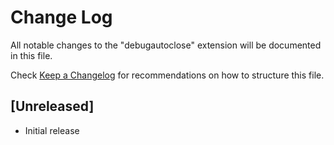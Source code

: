# Change Log

All notable changes to the "debugautoclose" extension will be documented in this file.

Check [Keep a Changelog](http://keepachangelog.com/) for recommendations on how to structure this file.

## [Unreleased]

- Initial release